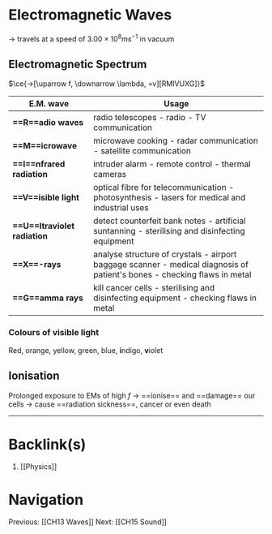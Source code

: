# Electromagnetic Waves
-> travels at a speed of $3.00 \times 10^8ms^{-1}$ in vacuum
## Electromagnetic Spectrum
$\ce{->[\uparrow f, \downarrow \lambda, =v][RMIVUXG]}$ 

| E.M. wave                                                        | Usage                                                                               |
| ---------------------------------------------------------------- | ----------------------------------------------------------------------------------- |
| **==R==adio waves**|radio telescopes - radio - TV communication|
|**==M==icrowave**|microwave cooking - radar communication - satellite communication|
|**==I==nfrared radiation**|intruder alarm - remote control - thermal cameras|
|**==V==isible light**|optical fibre for telecommunication - photosynthesis - lasers for medical and industrial uses|
|**==U==ltraviolet radiation** |detect counterfeit bank notes - artificial suntanning - sterilising and disinfecting equipment|
|**==X==-rays**|analyse structure of crystals - airport baggage scanner - medical diagnosis of patient's bones - checking flaws in metal|
|**==G==amma rays**|kill cancer cells - sterilising and disinfecting equipment - checking flaws in metal|
### Colours of **visible light**
Red, orange, yellow, green, blue, **i**ndigo, **v**iolet
## Ionisation
Prolonged exposure to EMs of high $f$ -> ==ionise== and ==damage== our cells -> cause ==radiation sickness==, cancer or even death

---
# Backlink(s)
1. [[Physics]]

# Navigation
Previous: [[CH13 Waves]]
Next: [[CH15 Sound]]